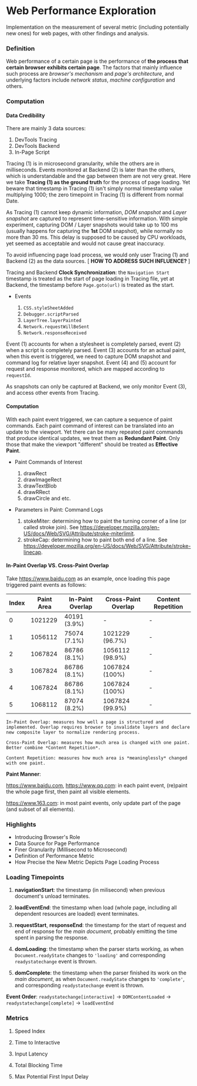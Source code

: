 # Web Performance Exploration

Implementation on the measurement of several metric (including potentially new ones) for web pages, with other findings and analysis.

### Definition

Web performance of a certain page is the performance of **the process that certain browser exhibits certain page**. The factors that mainly influence such process are *browser's mechanism* and *page's architecture*, and underlying factors include *network status*, *machine configuration* and others. 

### Computation

#### Data Credibility

There are mainly 3 data sources:
1. DevTools Tracing
2. DevTools Backend
3. In-Page Script

Tracing (1) is in microsecond granularity, while the others are in milliseconds. Events monitored at Backend (2) is later than the others, which is understandable and the gap between them are not very great. Here we take **Tracing (1) as the ground truth** for the process of page loading. Yet beware that timestamp in Tracing (1) isn't simply normal timestamp value multiplying 1000; the zero timepoint in Tracing (1) is different from normal Date.

As Tracing (1) cannot keep dynamic information, *DOM snapshot* and *Layer snapshot* are captured to represent time-sensitive information. With simple experiment, capturing DOM / Layer snapshots would take up to 100 ms (usually happens for capturing the **1st** DOM snapshot), while normally no more than 30 ms. This delay is supposed to be caused by CPU workloads, yet seemed as acceptable and would not cause great inaccuracy. 

To avoid influencing page load process, we would only user Tracing (1) and Backend (2) as the data sources. [ **HOW TO ADDRESS SUCH INFLUENCE?** ]

Tracing and Backend **Clock Synchronization**: the `Navigation Start` timestamp is treated as the start of page loading in Tracing file, yet at Backend, the timestamp before `Page.goto(url)` is treated as the start.

* Events

    1. `CSS.styleSheetAdded`
    2. `Debugger.scriptParsed`
    3. `LayerTree.layerPainted`
    4. `Network.requestWillBeSent`
    5. `Network.responseReceived`

Event (1) accounts for when a stylesheet is completely parsed, event (2) when a script is completely parsed. Event (3) accounts for an actual paint, when this event is triggered, we need to capture DOM snapshot and command log for relative layer snapshot. Event (4) and (5) account for request and response monitored, which are mapped according to `requestId`. 

As snapshots can only be captured at Backend, we only monitor Event (3), and access other events from Tracing.

#### Computation

With each paint event triggered, we can capture a sequence of paint commands. Each paint command of interest can be translated into an update to the viewport. Yet there can be many repeated paint commands that produce identical updates, we treat them as **Redundant Paint**. Only those that make the viewport "different" should be treated as **Effective Paint**.

* Paint Commands of Interest
    1. drawRect
    2. drawImageRect
    3. drawTextBlob
    4. drawRRect
    5. drawCircle and etc.

* Parameters in Paint: Command Logs
    1. stokeMiter: determining how to paint the turning corner of a line (or called stroke join). See https://developer.mozilla.org/en-US/docs/Web/SVG/Attribute/stroke-miterlimit.
    2. strokeCap: determining how to paint both end of a line. See https://developer.mozilla.org/en-US/docs/Web/SVG/Attribute/stroke-linecap.

#### In-Paint Overlap VS. Cross-Paint Overlap

Take https://www.baidu.com as an example, once loading this page triggered paint events as follows:

| Index | Paint Area | In-Paint Overlap | Cross-Paint Overlap | Content Repetition |
| --- | --- | --- | --- | --- |
| 0 | 1021229 | 40191 (3.9%) | - | - |
| 1 | 1056112 | 75074 (7.1%) | 1021229 (96.7%) | - |
| 2 | 1067824 | 86786 (8.1%) | 1056112 (98.9%) | - |
| 3 | 1067824 | 86786 (8.1%) | 1067824 (100%) | - |
| 4 | 1067824 | 86786 (8.1%) | 1067824 (100%) | - |
| 5 | 1068112 | 87074 (8.2%) | 1067824 (99.9%) | - |

    In-Paint Overlap: measures how well a page is structured and implemented. Overlap requires browser to invalidate layers and declare new composite layer to normalize rendering process.

    Cross-Paint Overlap: measures how much area is changed with one paint. Better combine *Content Repetition*.

    Content Repetition: measures how much area is *meaninglessly* changed with one paint. 

**Paint Manner**:

https://www.baidu.com, https://www.qq.com: in each paint event, (re)paint the whole page first, then paint all visible elements.

https://www.163.com: in most paint events, only update part of the page (and subset of all elements). 

### Highlights

* Introducing Browser's Role
* Data Source for Page Performance
* Finer Granularity (Millisecond to Microsecond)
* Definition of Performance Metric
* How Precise the New Metric Depicts Page Loading Process

### Loading Timepoints

1. **navigationStart**: the timestamp (in milisecond) when previous document's unload terminates.

2. **loadEventEnd**: the timestamp when load (whole page, including all dependent resources are loaded) event terminates.

3. **requestStart**, **responseEnd**: the timestamp for the start of request and end of response for the *main document*, probably emitting the time spent in parsing the response.

4. **domLoading**: the timestamp when the parser starts working, as when `Document.readyState` changes to `'loading'` and corresponding `readystatechange` event is thrown.

5. **domComplete**: the timestamp when the parser finished its work on the *main document*, as when `Document.readyState` changes to `'complete'`, and corresponding `readystatechange` event is thrown.

**Event Order**: `readystatechange[interactive]` -> `DOMContentLoaded` -> `readystatechange[complete]` -> `loadEventEnd` 

### Metrics

1. Speed Index

2. Time to Interactive

3. Input Latency

4. Total Blocking Time

5. Max Potential First Input Delay